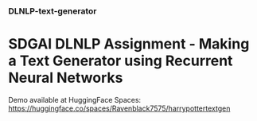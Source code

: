 ### DLNLP-text-generator
# SDGAI DLNLP Assignment - Making a Text Generator using Recurrent Neural Networks


Demo available at HuggingFace Spaces: https://huggingface.co/spaces/Ravenblack7575/harrypottertextgen
